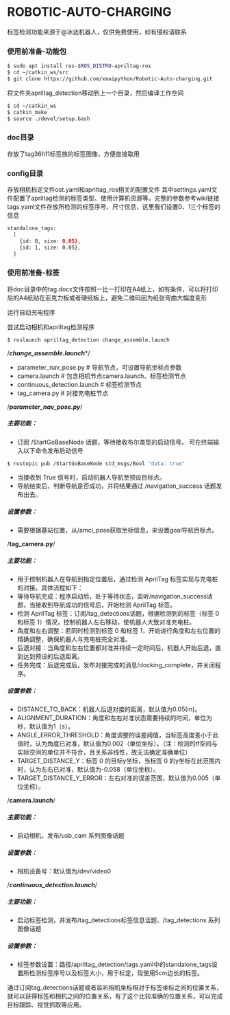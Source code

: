 # ROBOTIC-AUTO-CHARGING

标签检测功能来源于@冰达机器人，仅供免费使用，如有侵权请联系

### 使用前准备-功能包
```sh
$ sudo apt install ros-$ROS_DISTRO-apriltag-ros
$ cd ~/catkin_ws/src
$ git clone https://github.com/xmaipython/Robotic-Auto-charging.git
```
将文件夹apriltag_detection移动到上一个目录，然后编译工作空间
```sh
$ cd ~/catkin_ws
$ catkin_make
$ source ./devel/setup.bash
```

### doc目录
存放了tag36h11标签族的标签图像，方便直接取用
### config目录
存放相机标定文件ost.yaml和apriltag_ros相关的配置文件
其中settings.yaml文件配置了apriltag检测的标签类型、使用计算机资源等，完整的参数参考wiki链接
tags.yaml文件存放所检测的标签序号、尺寸信息，这里我们设置0、1三个标签的信息
```sh
standalone_tags:
  [
    {id: 0, size: 0.05},
    {id: 1, size: 0.05},
  ]
```
### 使用前准备-标签
将doc目录中的tag.docx文件按照一比一打印在A4纸上，如有条件，可以将打印后的A4纸贴在亚克力板或者硬纸板上，避免二维码因为纸张弯曲大幅度变形

运行自动充电程序

尝试启动相机和apriltag检测程序

```sh
$ roslaunch apriltag_detection change_assemble.launch
```

/***************change_assemble.launch****************/
* parameter_nav_pose.py       # 导航节点，可设置导航坐标点参数
* camera.launch               # 包含相机节点camera.launch、标签检测节点
* continuous_detection.launch # 标签检测节点
* tag_camera.py               # 对接充电桩节点


/*****************parameter_nav_pose.py*****************/
##### 主要功能：
* 订阅 /StartGoBaseNode 话题，等待接收布尔类型的启动信号。
可在终端输入以下命令发布启动信号
```sh
$ rostopic pub /StartGoBaseNode std_msgs/Bool "data: true"
```
* 当接收到 True 信号时，启动机器人导航至预设目标点。
* 导航结束后，判断导航是否成功，并将结果通过 /navigation_success 话题发布出去。
##### 设置参数：
* 需要根据基站位置，从/amcl_pose获取坐标信息，来设置goal导航目标点。

/********************tag_camera.py********************/
##### 主要功能：
* 用于控制机器人在导航到指定位置后，通过检测 AprilTag 标签实现与充电桩的对接。具体流程如下：
* 等待导航完成：程序启动后，处于等待状态，监听/navigation_success话题，当接收到导航成功的信号后，开始检测 AprilTag 标签。
* 检测 AprilTag 标签：订阅/tag_detections话题，根据检测到的标签（标签 0 和标签 1）情况，控制机器人左右移动，使机器人大致对准充电桩。
* 角度和左右调整：若同时检测到标签 0 和标签 1，开始进行角度和左右位置的精确调整，确保机器人与充电桩完全对准。
* 后退对接：当角度和左右位置都对准并持续一定时间后，机器人开始后退，直到达到预设的后退距离。
* 任务完成：后退完成后，发布对接完成的消息/docking_complete，并关闭程序。
##### 设置参数：
* DISTANCE_TO_BACK：机器人后退对接的距离，默认值为0.05(m)。
* ALIGNMENT_DURATION：角度和左右对准状态需要持续的时间，单位为秒，默认值为1（s）。
* ANGLE_ERROR_THRESHOLD：角度调整的误差阈值，当标签高度差小于此值时，认为角度已对准，默认值为0.002（单位坐标）。（注：检测的tf空间与实际空间的单位并不符合，且关系非线性，故无法确定准确单位）
* TARGET_DISTANCE_Y：标签 0 的目标y坐标，当标签 0 的y坐标在此范围内时，认为左右已对准，默认值为-0.058（单位坐标）。
* TARGET_DISTANCE_Y_ERROR：左右对准的误差范围，默认值为0.005（单位坐标）。

/********************camera.launch********************/
##### 主要功能：
* 启动相机，发布/usb_cam 系列图像话题
##### 设置参数：
* 相机设备号：默认值为/dev/video0

/*************continuous_detection.launch*************/
##### 主要功能：
* 启动标签检测，并发布/tag_detections标签信息话题、/tag_detections 系列图像话题
##### 设置参数：
* 标签参数设置：路径/apriltag_detection/tags.yaml中的standalone_tags设置所检测标签序号以及标签大小，用于标定，现使用5cm边长的标签。

通过订阅tag_detections话题或者监听相机坐标相对于标签坐标之间的位置关系，就可以获得标签和相机之间的位置关系，有了这个比较准确的位置关系，可以完成目标跟踪、视觉抓取等应用。